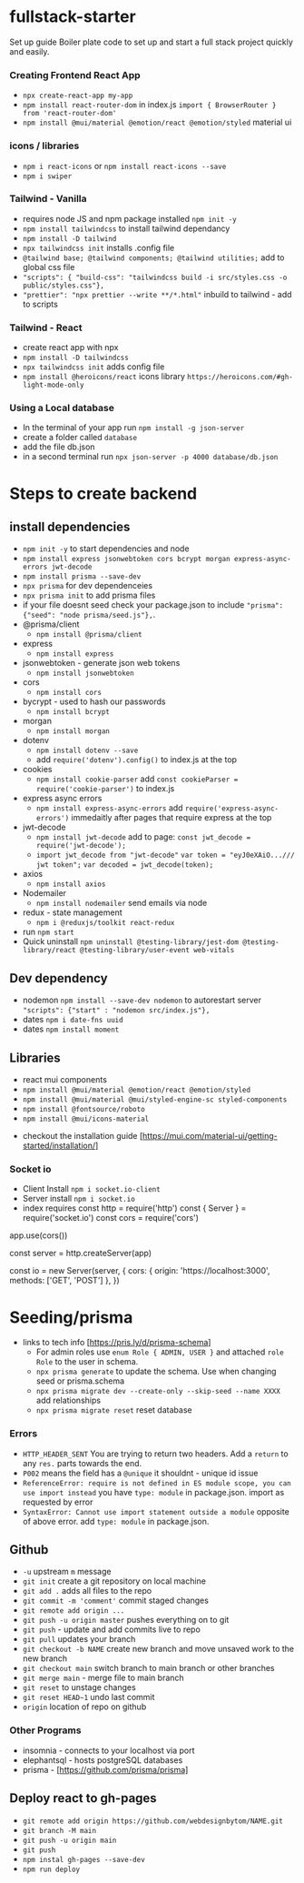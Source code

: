 # fullstack-starter

Set up guide
Boiler plate code to set up and start a full stack project quickly and easily.

### Creating Frontend React App

- `npx create-react-app my-app`
- `npm install react-router-dom` in index.js `import { BrowserRouter } from 'react-router-dom'`
- `npm install @mui/material @emotion/react @emotion/styled` material ui
### icons / libraries

- `npm i react-icons` or `npm install react-icons --save`
- `npm i swiper`

### Tailwind - Vanilla

- requires node JS and npm package installed `npm init -y`
- `npm install tailwindcss` to install tailwind dependancy
- `npm install -D tailwind`
- `npx tailwindcss init` installs .config file
- `@tailwind base; @tailwind components; @tailwind utilities;` add to global css file
- `"scripts": { "build-css": "tailwindcss build -i src/styles.css -o public/styles.css"},`
- `"prettier": "npx prettier --write **/*.html"` inbuild to tailwind - add to scripts

### Tailwind - React

- create react app with npx
- `npm install -D tailwindcss`
- `npx tailwindcss init` adds config file
- `npm install @heroicons/react` icons library `https://heroicons.com/#gh-light-mode-only`

### Using a Local database

- In the terminal of your app run `npm install -g json-server`
- create a folder called `database`
- add the file db.json
- in a second terminal run `npx json-server -p 4000 database/db.json`

# Steps to create backend

## install dependencies

- `npm init -y` to start dependencies and node
- `npm install express jsonwebtoken cors bcrypt morgan express-async-errors jwt-decode`
- `npm install prisma --save-dev`
- `npx prisma` for dev dependenceies
- `npx prisma init` to add prisma files
- if your file doesnt seed check your package.json to include `"prisma": {"seed": "node prisma/seed.js"},`.
- @prisma/client
  - `npm install @prisma/client`
- express
  - `npm install express`
- jsonwebtoken - generate json web tokens
  - `npm install jsonwebtoken`
- cors
  - `npm install cors`
- bycrypt - used to hash our passwords
  - `npm install bcrypt`
- morgan
  - `npm install morgan`
- dotenv
  - `npm install dotenv --save`
  - add `require('dotenv').config()` to index.js at the top
- cookies
  - `npm install cookie-parser` add `const cookieParser = require('cookie-parser')` to index.js
- express async errors
  - `npm install express-async-errors` add `require('express-async-errors')` immedaitly after pages that require express at the top
- jwt-decode
  - `npm install jwt-decode` add to page: `const jwt_decode = require('jwt-decode');`
  - `import jwt_decode from "jwt-decode"` `var token = "eyJ0eXAiO.../// jwt token";` `var decoded = jwt_decode(token);`
- axios
  - `npm install axios`
- Nodemailer
  - `npm install nodemailer` send emails via node
- redux - state management
  - `npm i @reduxjs/toolkit react-redux`
- run `npm start`
- Quick uninstall `npm uninstall @testing-library/jest-dom @testing-library/react @testing-library/user-event web-vitals`

## Dev dependency

- nodemon `npm install --save-dev nodemon` to autorestart server `"scripts": {"start" : "nodemon src/index.js"},`
- dates `npm i date-fns uuid`
- dates `npm install moment`

## Libraries

- react mui components
- `npm install @mui/material @emotion/react @emotion/styled`
- `npm install @mui/material @mui/styled-engine-sc styled-components`
- `npm install @fontsource/roboto`
- `npm install @mui/icons-material`
<link
    rel="stylesheet"
    href="https://fonts.googleapis.com/css?family=Roboto:300,400,500,700&display=swap"
  />
<link
    rel="stylesheet"
    href="https://fonts.googleapis.com/icon?family=Material+Icons"
  />

- checkout the installation guide [https://mui.com/material-ui/getting-started/installation/]

### Socket io

- Client Install `npm i socket.io-client`
- Server install `npm i socket.io`
- index requires const http = require('http')
  const { Server } = require('socket.io')
  const cors = require('cors')

app.use(cors())

const server = http.createServer(app)

const io = new Server(server, {
cors: {
origin: 'https://localhost:3000',
methods: ['GET', 'POST']
},
})

# Seeding/prisma

- links to tech info [https://pris.ly/d/prisma-schema]
  - For admin roles use `enum Role { ADMIN, USER }` and attached `role Role` to the user in schema.
  - `npx prisma generate` to update the schema. Use when changing seed or prisma.schema
  - `npx prisma migrate dev --create-only --skip-seed --name XXXX` add relationships
  - `npx prisma migrate reset` reset database

### Errors

- `HTTP_HEADER_SENT` You are trying to return two headers. Add a `return` to any `res.` parts towards the end.
- `P002` means the field has a `@unique` it shouldnt - unique id issue
- `ReferenceError: require is not defined in ES module scope, you can use import instead` you have `type: module` in package.json. import as requested by error
- `SyntaxError: Cannot use import statement outside a module` opposite of above error. add `type: module` in package.json.

## Github

- `-u` upstream `m` message
- `git init` create a git repository on local machine
- `git add .` adds all files to the repo
- `git commit -m 'comment'` commit staged changes
- `git remote add origin ...`
- `git push -u origin master` pushes everything on to git
- `git push` - update and add commits live to repo
- `git pull` updates your branch
- `git checkout -b NAME` create new branch and move unsaved work to the new branch
- `git checkout main` switch branch to main branch or other branches
- `git merge main` - merge file to main branch
- `git reset` to unstage changes
- `git reset HEAD~1` undo last commit
- `origin` location of repo on github

### Other Programs

- insomnia - connects to your localhost via port
- elephantsql - hosts postgreSQL databases
- prisma - [https://github.com/prisma/prisma]

## Deploy react to gh-pages

- `git remote add origin https://github.com/webdesignbytom/NAME.git`
- `git branch -M main`
- `git push -u origin main`
- `git push`
- `npm instal gh-pages --save-dev`
- `npm run deploy`
